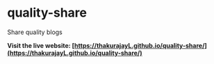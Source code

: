 # quality-share
Share quality blogs

**Visit the live website: [https://thakurajayL.github.io/quality-share/](https://thakurajayL.github.io/quality-share/)**
